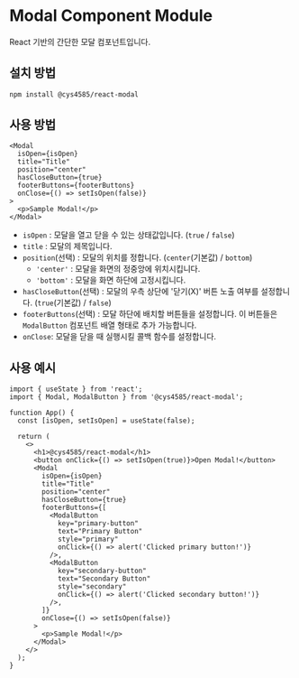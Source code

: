 # Modal Component Module

React 기반의 간단한 모달 컴포넌트입니다.

## 설치 방법

```Bash
npm install @cys4585/react-modal
```

## 사용 방법

```tsx
<Modal
  isOpen={isOpen}
  title="Title"
  position="center"
  hasCloseButton={true}
  footerButtons={footerButtons}
  onClose={() => setIsOpen(false)}
>
  <p>Sample Modal!</p>
</Modal>
```

- `isOpen` : 모달을 열고 닫을 수 있는 상태값입니다. (`true` / `false`)
- `title` : 모달의 제목입니다.
- `position`(선택) : 모달의 위치를 정합니다. (`center`(기본값) / `bottom`)
  - `'center'` : 모달을 화면의 정중앙에 위치시킵니다.
  - `'bottom'` : 모달을 화면 하단에 고정시킵니다.
- `hasCloseButton`(선택) : 모달의 우측 상단에 '닫기(X)' 버튼 노출 여부를 설정합니다. (`true`(기본값) / `false`)
- `footerButtons`(선택) : 모달 하단에 배치할 버튼들을 설정합니다. 이 버튼들은 `ModalButton` 컴포넌트 배열 형태로 추가 가능합니다.
- `onClose`: 모달을 닫을 때 실행시킬 콜백 함수를 설정합니다.

## 사용 예시

```tsx
import { useState } from 'react';
import { Modal, ModalButton } from '@cys4585/react-modal';

function App() {
  const [isOpen, setIsOpen] = useState(false);

  return (
    <>
      <h1>@cys4585/react-modal</h1>
      <button onClick={() => setIsOpen(true)}>Open Modal!</button>
      <Modal
        isOpen={isOpen}
        title="Title"
        position="center"
        hasCloseButton={true}
        footerButtons={[
          <ModalButton
            key="primary-button"
            text="Primary Button"
            style="primary"
            onClick={() => alert('Clicked primary button!')}
          />,
          <ModalButton
            key="secondary-button"
            text="Secondary Button"
            style="secondary"
            onClick={() => alert('Clicked secondary button!')}
          />,
        ]}
        onClose={() => setIsOpen(false)}
      >
        <p>Sample Modal!</p>
      </Modal>
    </>
  );
}
```
